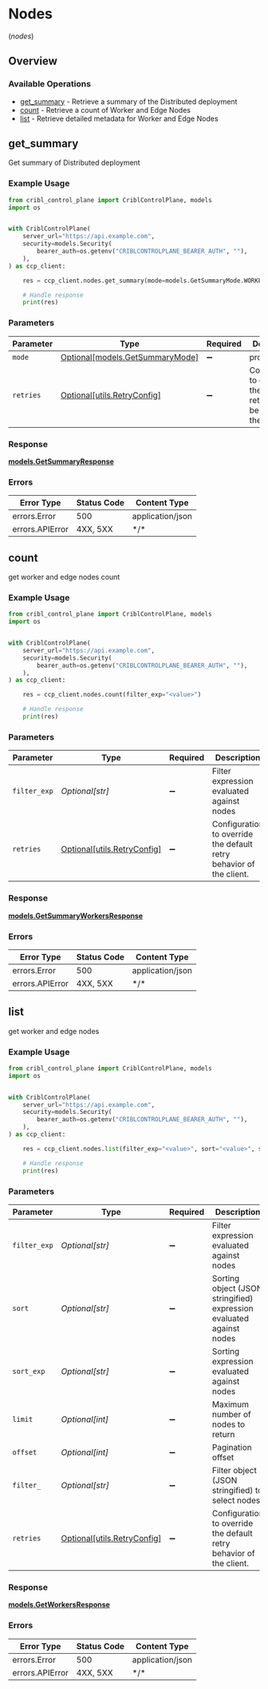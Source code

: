 # Nodes
(*nodes*)

## Overview

### Available Operations

* [get_summary](#get_summary) - Retrieve a summary of the Distributed deployment
* [count](#count) - Retrieve a count of Worker and Edge Nodes
* [list](#list) - Retrieve detailed metadata for Worker and Edge Nodes

## get_summary

Get summary of Distributed deployment

### Example Usage

```python
from cribl_control_plane import CriblControlPlane, models
import os


with CriblControlPlane(
    server_url="https://api.example.com",
    security=models.Security(
        bearer_auth=os.getenv("CRIBLCONTROLPLANE_BEARER_AUTH", ""),
    ),
) as ccp_client:

    res = ccp_client.nodes.get_summary(mode=models.GetSummaryMode.WORKER)

    # Handle response
    print(res)

```

### Parameters

| Parameter                                                           | Type                                                                | Required                                                            | Description                                                         |
| ------------------------------------------------------------------- | ------------------------------------------------------------------- | ------------------------------------------------------------------- | ------------------------------------------------------------------- |
| `mode`                                                              | [Optional[models.GetSummaryMode]](../../models/getsummarymode.md)   | :heavy_minus_sign:                                                  | product filter                                                      |
| `retries`                                                           | [Optional[utils.RetryConfig]](../../models/utils/retryconfig.md)    | :heavy_minus_sign:                                                  | Configuration to override the default retry behavior of the client. |

### Response

**[models.GetSummaryResponse](../../models/getsummaryresponse.md)**

### Errors

| Error Type       | Status Code      | Content Type     |
| ---------------- | ---------------- | ---------------- |
| errors.Error     | 500              | application/json |
| errors.APIError  | 4XX, 5XX         | \*/\*            |

## count

get worker and edge nodes count

### Example Usage

```python
from cribl_control_plane import CriblControlPlane, models
import os


with CriblControlPlane(
    server_url="https://api.example.com",
    security=models.Security(
        bearer_auth=os.getenv("CRIBLCONTROLPLANE_BEARER_AUTH", ""),
    ),
) as ccp_client:

    res = ccp_client.nodes.count(filter_exp="<value>")

    # Handle response
    print(res)

```

### Parameters

| Parameter                                                           | Type                                                                | Required                                                            | Description                                                         |
| ------------------------------------------------------------------- | ------------------------------------------------------------------- | ------------------------------------------------------------------- | ------------------------------------------------------------------- |
| `filter_exp`                                                        | *Optional[str]*                                                     | :heavy_minus_sign:                                                  | Filter expression evaluated against nodes                           |
| `retries`                                                           | [Optional[utils.RetryConfig]](../../models/utils/retryconfig.md)    | :heavy_minus_sign:                                                  | Configuration to override the default retry behavior of the client. |

### Response

**[models.GetSummaryWorkersResponse](../../models/getsummaryworkersresponse.md)**

### Errors

| Error Type       | Status Code      | Content Type     |
| ---------------- | ---------------- | ---------------- |
| errors.Error     | 500              | application/json |
| errors.APIError  | 4XX, 5XX         | \*/\*            |

## list

get worker and edge nodes

### Example Usage

```python
from cribl_control_plane import CriblControlPlane, models
import os


with CriblControlPlane(
    server_url="https://api.example.com",
    security=models.Security(
        bearer_auth=os.getenv("CRIBLCONTROLPLANE_BEARER_AUTH", ""),
    ),
) as ccp_client:

    res = ccp_client.nodes.list(filter_exp="<value>", sort="<value>", sort_exp="<value>", limit=402753, offset=848752, filter_="<value>")

    # Handle response
    print(res)

```

### Parameters

| Parameter                                                            | Type                                                                 | Required                                                             | Description                                                          |
| -------------------------------------------------------------------- | -------------------------------------------------------------------- | -------------------------------------------------------------------- | -------------------------------------------------------------------- |
| `filter_exp`                                                         | *Optional[str]*                                                      | :heavy_minus_sign:                                                   | Filter expression evaluated against nodes                            |
| `sort`                                                               | *Optional[str]*                                                      | :heavy_minus_sign:                                                   | Sorting object (JSON stringified) expression evaluated against nodes |
| `sort_exp`                                                           | *Optional[str]*                                                      | :heavy_minus_sign:                                                   | Sorting expression evaluated against nodes                           |
| `limit`                                                              | *Optional[int]*                                                      | :heavy_minus_sign:                                                   | Maximum number of nodes to return                                    |
| `offset`                                                             | *Optional[int]*                                                      | :heavy_minus_sign:                                                   | Pagination offset                                                    |
| `filter_`                                                            | *Optional[str]*                                                      | :heavy_minus_sign:                                                   | Filter object (JSON stringified) to select nodes                     |
| `retries`                                                            | [Optional[utils.RetryConfig]](../../models/utils/retryconfig.md)     | :heavy_minus_sign:                                                   | Configuration to override the default retry behavior of the client.  |

### Response

**[models.GetWorkersResponse](../../models/getworkersresponse.md)**

### Errors

| Error Type       | Status Code      | Content Type     |
| ---------------- | ---------------- | ---------------- |
| errors.Error     | 500              | application/json |
| errors.APIError  | 4XX, 5XX         | \*/\*            |